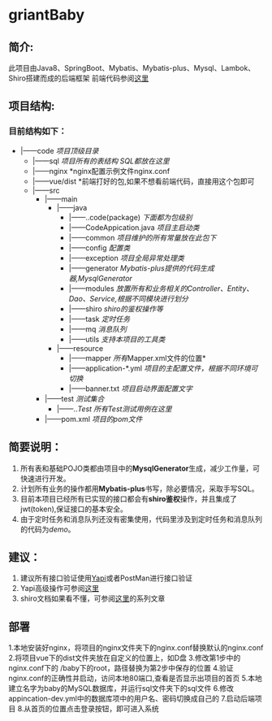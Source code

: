 # griantBaby

## 简介:
此项目由Java8、SpringBoot、Mybatis、Mybatis-plus、Mysql、Lambok、Shiro搭建而成的后端框架
前端代码参阅[这里](https://github.com/jacksparrow414/Vue)

## 项目结构:
### 目前结构如下：
- |——code                                                *项目顶级目录*
  - |——sql                                              *项目所有的表结构 SQL都放在这里*
  - |——nginx                                            *nginx配置示例文件nginx.conf
  - |——vue/dist                                         *前端打好的包,如果不想看前端代码，直接用这个包即可
  - |——src
     - |——main
         - |——java
           - |——..code(package)                         *下面都为包级别*
           - |——CodeAppication.java                  *项目主启动类*
           - |——common                               *项目维护的所有常量放在此包下*
           - |——config                               *配置类*
           - |——exception                            *项目全局异常处理类*
           - |——generator                            *Mybatis-plus提供的代码生成器,MysqlGenerator*
           - |——modules                              *放置所有和业务相关的Controller、Entity、Dao、Service,根据不同模块进行划分*
           - |——shiro                                *shiro的鉴权操作等*
           - |——task                                 *定时任务*
           - |——mq                                   *消息队列*
           - |——utils                                *支持本项目的工具类*
       - |——resource
          - |——mapper                                  *所有*Mapper.xml文件的位置*
          - |——application-*.yml                       *项目的主配置文件，根据不同环境可切换*
          - |——banner.txt                              *项目启动界面配置文字*
    - |——test                                          *测试集合*
       - |——..*Test                                    *所有*Test测试用例在这里*
    - |——pom.xml                                       *项目的pom文件*

## 简要说明：
1. 所有表和基础POJO类都由项目中的**MysqlGenerator**生成，减少工作量，可快速进行开发。
2. 计划所有业务的操作都用**Mybatis-plus**书写，除必要情况，采取手写SQL。
3. 目前本项目已经所有已实现的接口都会有**shiro鉴权**操作，并且集成了jwt(token),保证接口的基本安全。
4. 由于定时任务和消息队列还没有密集使用，代码里涉及到定时任务和消息队列的代码为*demo*。
## 建议：
1. 建议所有接口验证使用[Yapi](http://yapi.demo.qunar.com/)或者PostMan进行接口验证
2. Yapi高级操作可参阅[这里](https://www.bookstack.cn/read/YApi-zh/README.md)
3. shiro文档如果看不懂，可参阅[这里](https://blog.csdn.net/dghkgjlh/article/details/88725508)的系列文章
## 部署
1.本地安装好nginx，将项目的nginx文件夹下的nginx.conf替换默认的nginx.conf
2.将项目vue下的dist文件夹放在自定义的位置上，如D盘
3.修改第1步中的nginx.conf下的 /baby下的root，路径替换为第2步中保存的位置
4.验证nginx.conf的正确性并启动，访问本地80端口,查看是否显示出项目的首页
5.本地建立名字为baby的MySQL数据库，并运行sql文件夹下的sql文件
6.修改appincation-dev.yml中的数据库项中的用户名、密码切换成自己的
7.启动后端项目
8.从首页的位置点击登录按钮，即可进入系统
